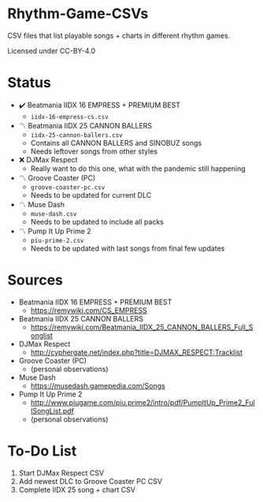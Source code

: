 # Rhythm-Game-CSVs

CSV files that list playable songs + charts in different rhythm games.

Licensed under CC-BY-4.0

# Status

- :heavy_check_mark: Beatmania IIDX 16 EMPRESS + PREMIUM BEST
    - `iidx-16-empress-cs.csv`
- :part_alternation_mark: Beatmania IIDX 25 CANNON BALLERS
    - `iidx-25-cannon-ballers.csv`
    - Contains all CANNON BALLERS and SINOBUZ songs
    - Needs leftover songs from other styles
- :x: DJMax Respect
    - Really want to do this one, what with the pandemic still happening
- :part_alternation_mark: Groove Coaster (PC)
    - `groove-coaster-pc.csv`
    - Needs to be updated for current DLC
- :part_alternation_mark: Muse Dash
    - `muse-dash.csv`
    - Needs to be updated to include all packs
- :part_alternation_mark: Pump It Up Prime 2
    - `piu-prime-2.csv`
    - Needs to be updated with last songs from final few updates

# Sources

- Beatmania IIDX 16 EMPRESS + PREMIUM BEST
    - https://remywiki.com/CS_EMPRESS
- Beatmania IIDX 25 CANNON BALLERS
    - https://remywiki.com/Beatmania_IIDX_25_CANNON_BALLERS_Full_Songlist
- DJMax Respect
    - http://cyphergate.net/index.php?title=DJMAX_RESPECT:Tracklist
- Groove Coaster (PC)
    - (personal observations)
- Muse Dash
    - https://musedash.gamepedia.com/Songs
- Pump It Up Prime 2
    - http://www.piugame.com/piu.prime2/intro/pdf/PumpItUp_Prime2_FullSongList.pdf
    - (personal observations)

# To-Do List

1. Start DJMax Respect CSV
2. Add newest DLC to Groove Coaster PC CSV
3. Complete IIDX 25 song + chart CSV